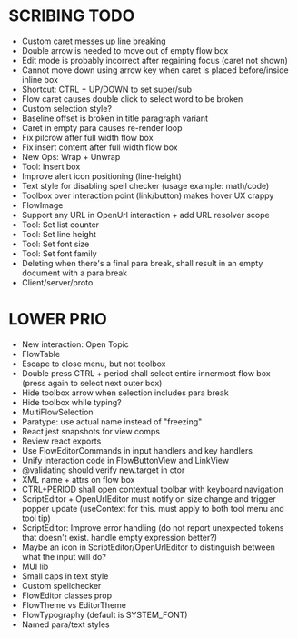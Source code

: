 SCRIBING TODO
=============
- Custom caret messes up line breaking
- Double arrow is needed to move out of empty flow box
- Edit mode is probably incorrect after regaining focus (caret not shown)
- Cannot move down using arrow key when caret is placed before/inside inline box
- Shortcut: CTRL + UP/DOWN to set super/sub
- Flow caret causes double click to select word to be broken
- Custom selection style?
- Baseline offset is broken in title paragraph variant
- Caret in empty para causes re-render loop
- Fix pilcrow after full width flow box
- Fix insert content after full width flow box
- New Ops: Wrap + Unwrap
- Tool: Insert box
- Improve alert icon positioning (line-height)
- Text style for disabling spell checker (usage example: math/code)
- Toolbox over interaction point (link/button) makes hover UX crappy
- FlowImage
- Support any URL in OpenUrl interaction + add URL resolver scope
- Tool: Set list counter
- Tool: Set line height
- Tool: Set font size
- Tool: Set font family
- Deleting when there's a final para break, shall result in an empty document with a para break
- Client/server/proto

LOWER PRIO
==========
- New interaction: Open Topic
- FlowTable
- Escape to close menu, but not toolbox
- Double press CTRL + period shall select entire innermost flow box (press again to select next outer box)
- Hide toolbox arrow when selection includes para break
- Hide toolbox while typing?
- MultiFlowSelection
- Paratype: use actual name instead of "freezing"
- React jest snapshots for view comps
- Review react exports
- Use FlowEditorCommands in input handlers and key handlers
- Unify interaction code in FlowButtonView and LinkView
- @validating should verify new.target in ctor
- XML name + attrs on flow box
- CTRL+PERIOD shall open contextual toolbar with keyboard navigation
- ScriptEditor + OpenUrlEditor must notify on size change and trigger popper update (useContext for this. must apply to both tool menu and tool tip)
- ScriptEditor: Improve error handling (do not report unexpected tokens that doesn't exist. handle empty expression better?)
- Maybe an icon in ScriptEditor/OpenUrlEditor to distinguish between what the input will do?
- MUI lib
- Small caps in text style
- Custom spellchecker
- FlowEditor classes prop
- FlowTheme vs EditorTheme
- FlowTypography (default is SYSTEM_FONT)
- Named para/text styles
